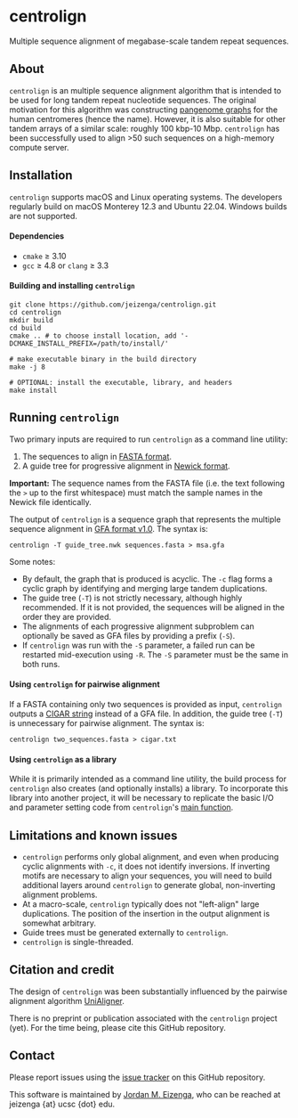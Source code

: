 # centrolign

Multiple sequence alignment of megabase-scale tandem repeat sequences.

## About

`centrolign` is an multiple sequence alignment algorithm that is intended to be used for long tandem repeat nucleotide sequences. The original motivation for this algorithm was constructing [pangenome graphs](https://www.doi.org/10.1146/annurev-genom-120219-080406) for the human centromeres (hence the name). However, it is also suitable for other tandem arrays of a similar scale: roughly 100 kbp-10 Mbp. `centrolign` has been successfully used to align >50 such sequences on a high-memory compute server.

## Installation

`centrolign` supports macOS and Linux operating systems. The developers regularly build on macOS Monterey 12.3 and Ubuntu 22.04. Windows builds are not supported. 

#### Dependencies

* `cmake` ≥ 3.10
* `gcc` ≥ 4.8 or `clang` ≥ 3.3

#### Building and installing `centrolign`

```
git clone https://github.com/jeizenga/centrolign.git
cd centrolign
mkdir build
cd build
cmake .. # to choose install location, add '-DCMAKE_INSTALL_PREFIX=/path/to/install/'

# make executable binary in the build directory
make -j 8

# OPTIONAL: install the executable, library, and headers 
make install
```

## Running `centrolign`

Two primary inputs are required to run `centrolign` as a command line utility:

1. The sequences to align in [FASTA format](https://en.wikipedia.org/wiki/FASTA_format).
2. A guide tree for progressive alignment in [Newick format](https://en.wikipedia.org/wiki/Newick_format).

**Important:** The sequence names from the FASTA file (i.e. the text following the `>` up to the first whitespace) must match the sample names in the Newick file identically.

The output of `centrolign` is a sequence graph that represents the multiple sequence alignment in [GFA format v1.0](https://gfa-spec.github.io/GFA-spec/GFA1.html). The syntax is:

```
centrolign -T guide_tree.nwk sequences.fasta > msa.gfa
```

Some notes:

* By default, the graph that is produced is acyclic. The `-c` flag forms a cyclic graph by identifying and merging large tandem duplications. 
* The guide tree (`-T`) is not strictly necessary, although highly recommended. If it is not provided, the sequences will be aligned in the order they are provided.
* The alignments of each progressive alignment subproblem can optionally be saved as GFA files by providing a prefix (`-S`).
* If `centrolign` was run with the `-S` parameter, a failed run can be restarted mid-execution using `-R`. The `-S` parameter must be the same in both runs.

#### Using `centrolign` for pairwise alignment

If a FASTA containing only two sequences is provided as input, `centrolign` outputs a [CIGAR string](https://en.wikipedia.org/wiki/Sequence_alignment#CIGAR_Format) instead of a GFA file. In addition, the guide tree (`-T`) is unnecessary for pairwise alignment. The syntax is:

```
centrolign two_sequences.fasta > cigar.txt
```

#### Using `centrolign` as a library

While it is primarily intended as a command line utility, the build process for `centrolign` also creates (and optionally installs) a library. To incorporate this library into another project, it will be necessary to replicate the basic I/O and parameter setting code from `centrolign`'s [main function](https://github.com/jeizenga/centrolign/blob/main/src/main.cpp).

## Limitations and known issues

* `centrolign` performs only global alignment, and even when producing cyclic alignments with `-c`, it does not identify inversions. If inverting motifs are necessary to align your sequences, you will need to build additional layers around `centrolign` to generate global, non-inverting alignment problems.
* At a macro-scale, `centrolign` typically does not "left-align" large duplications. The position of the insertion in the output alignment is somewhat arbitrary.
* Guide trees must be generated externally to `centrolign`.
* `centrolign` is single-threaded.

## Citation and credit

The design of `centrolign` was been substantially influenced by the pairwise alignment algorithm [UniAligner](https://github.com/seryrzu/unialigner).

There is no preprint or publication associated with the `centrolign` project (yet). For the time being, please cite this GitHub repository.

## Contact

Please report issues using the [issue tracker](https://github.com/jeizenga/centrolign/issues/new) on this GitHub repository.

This software is maintained by [Jordan M. Eizenga](https://scholar.google.com/citations?user=rWNHPpAAAAAJ&hl=en), who can be reached at jeizenga {at} ucsc {dot} edu.
